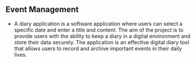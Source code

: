 ## Event Management

- A diary application is a software application where users can select a specific date and enter a title and content. The aim of the project is to provide users with the ability to keep a diary in a digital environment and store their data securely. The application is an effective digital diary tool that allows users to record and archive important events in their daily lives.
